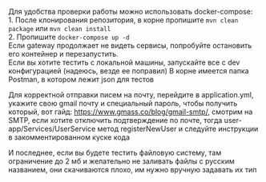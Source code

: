 Для удобства проверки работы можно использовать docker-compose:  
    1. После клонирования репозитория, в корне пропишите ```mvn clean package``` или ```mvn clean install```  
    2. Пропишите ```docker-compose up -d```  
Если gateway продолжает не видеть сервисы, попробуйте остановить его контейнер и перезапустить.  
Если вы хотите тестить с локальной машины, запускайте все c dev конфигурацией (надеюсь, везде ее поправил) 
В корне имеется папка Postman, в котором лежит json для тестов  

Для корректной отправки писем на почту, перейдите в application.yml, укажите свою gmail почту и специальный пароль, чтобы получить который, вот гайд: https://www.gmass.co/blog/gmail-smtp/, смотрим на SMTP, если хотите отключить подтверждение по почте, тогда user-app/Services/UserService метод registerNewUser и следуйте инструкции в закомментированном куске кода

И последнее, если вы будете тестить файловую систему, там ограничение до 2 мб и желательно не заливать файлы с русским названием, они скачиваются плохо, им нужно вручную задавать их тип
